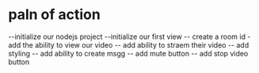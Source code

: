 # paln of action

--initialize our nodejs project
--initialize our first view
-- create a room id 
-add the ability to view our video
-- add ability to straem their video
-- add styling
-- add ability to create msgg
-- add mute button
-- add stop video button